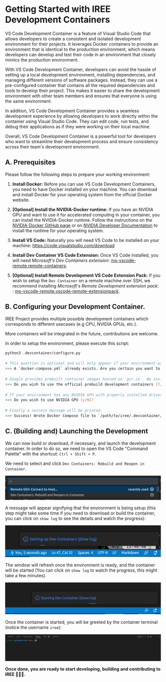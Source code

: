 # Getting Started with IREE Development Containers

VS Code Development Container is a feature of Visual Studio Code that allows developers to create a consistent and isolated development environment for their projects. It leverages Docker containers to provide an environment that is identical to the production environment, which means developers can develop and test their code in an environment that closely mimics the production environment.

With VS Code Development Container, developers can avoid the hassle of setting up a local development environment, installing dependencies, and managing different versions of software packages. Instead, they can use a pre-configured container that contains all the required dependencies and tools to develop their project. This makes it easier to share the development environment with other team members and ensures that everyone is using the same environment.

In addition, VS Code Development Container provides a seamless development experience by allowing developers to work directly within the container using Visual Studio Code. They can edit code, run tests, and debug their applications as if they were working on their local machine.

Overall, VS Code Development Container is a powerful tool for developers who want to streamline their development process and ensure consistency across their team's development environment.

## A. Prerequisites

Please follow the following steps to prepare your working environment:

1. **Install Docker:** Before you can use VS Code Development Containers, you need to have Docker installed on your machine. You can download and install Docker for your operating system from the official Docker website.

2. **[Optional] Install the NVIDIA-Docker runtime:** If you have an NVIDIA GPU and want to use it for accelerated computing in your container, you can install the NVIDIA-Docker runtime. Follow the instructions on the [NVIDIA-Docker GitHub page](https://github.com/NVIDIA/nvidia-docker) or on [NVIDIA Developer Documentation](https://developer.nvidia.com/nvidia-container-runtime) to install the runtime for your operating system.

3. **Install VS Code:** Naturally you will need VS Code to be installed on your machine: https://code.visualstudio.com/download

4. **Install Dev Container VS Code Extension:** Once VS Code installed, you will need *Microsoft's Dev Containers extension:*  [ms-vscode-remote.remote-containers](https://marketplace.visualstudio.com/items?itemName=ms-vscode-remote.remote-containers).

5. **[Optional] Install Remote Development VS Code Extension Pack:** If you wish to setup the `Dev Container` on a remote machine over SSH, we recommend installing *Microsoft's Remote Development extension pack:* : [ms-vscode-remote.vscode-remote-extensionpack](https://marketplace.visualstudio.com/items?itemName=ms-vscode-remote.vscode-remote-extensionpack).


## B. Configuring your Development Container.

IREE Project provides multiple possible development containers which corresponds to different usecases (e.g CPU, NVIDIA GPUs, etc.).

More containers will be integrated in the future, contributions are welcome.

In order to setup the environment, please execute this script:

```sh
python3 .devcontainer/configure.py

# This question is optional and will only appear if your environment was previously configured. It aims to avoid overriding an existing configuration inadvertently.
>>> A `docker-compose.yml` already exists. Are you certain you want to overwrite it [y/N]?

# Google provides prebuilt container images hosted on `gcr.io`. We invite you and recommend using them. However, for expert users you can use locally built containers by answering `N`.
>>> Do you wish to use the official prebuild development containers [Y/n]?

# If your environment has any NVIDIA GPU with properly installed drivers and NVIDIA Docker Runtime, you will be asked if you wish to use an NVIDIA GPU ready container.
>>> Do you wish to use NVIDIA GPU [y/N]?

# Finally a success message will be printed.
>>> Success! Wrote Docker Compose file to `/path/to/iree/.devcontainer/docker-compose.yml`.
```

## C. (Building and) Launching the Development

We can now build or download, if necessary, and launch the development container. In order to do so, we need to open the VS Code "Command Palette" with the shortcut: `Ctrl + Shift + P`.

We need to select and click `Dev Containers: Rebuild and Reopen in Container`.

![command palette](docs_data/command_palette.png)

A message will appear signifying that the environment is being setup (this step might take some time if you need to download or build the container, you can click on `show log` to see the details and watch the progress):

![dev container setup](docs_data/dev_container_setup.png)

The window will refresh once the environment is ready, and the container will be started (You can click on `show log` to watch the progress, this might take a few minutes).

![dev container start](docs_data/dev_container_start.png)

Once the container is started, you will be greeted by the container terminal (notice the username `iree`):

![dev container terminal](docs_data/dev_container_terminal.png)

**Once done, you are ready to start developing, building and contributing to IREE 🎉🎉🎉.**